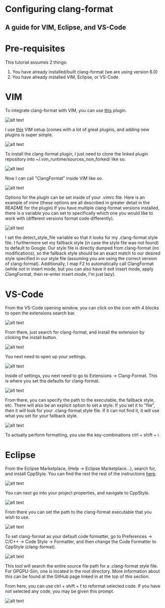 # Configuring clang-format
## A guide for VIM, Eclipse, and VS-Code

# Pre-requisites
This tutorial assumes 2 things:

1. You have already installed/built clang-format (we are using version 6.0)
2. You have already installed VIM, Eclipse, or VS-Code

# VIM
To integrate clang-format with VIM, you can use [this](https://github.com/rhysd/vim-clang-format) plugin.

![alt text](https://raw.githubusercontent.com/CoffeeBeforeArch/clang_format_setup/master/vim_images/vim_plugin.png)

I use [this](https://github.com/amix/vimrc) VIM setup (comes with a lot of great plugins, and adding new plugins is super simple.

![alt text](https://github.com/CoffeeBeforeArch/clang_format_setup/blob/master/vim_images/vim_setup.png)

To install the clang-format plugin, I just need to clone the linked plugin repository into ~/.vim_runtime/sources_non_forked/ like so.

![alt text](https://github.com/CoffeeBeforeArch/clang_format_setup/blob/master/vim_images/vim_clone.png)

Now I can call "ClangFormat" inside VIM like so.

![alt text](https://github.com/CoffeeBeforeArch/clang_format_setup/blob/master/vim_images/vim_formatted.png)

Options for the plugin can be set inside of your .vimrc file. Here is an example of mine (these options are all described in greater detail in the README for the plugin) If you have multiple clang-format versions installed, there is a variable you can set to specifically which one you would like to work with (different versions format code differently).

![alt text](https://github.com/CoffeeBeforeArch/clang_format_setup/blob/master/vim_images/vim_vimrc.png)

I set the detect_style_file variable so that it looks for my .clang-format style file. I furthermore set my fallback style (in case the style file was not found) to default to Google. Our style file is directly dumped from clang-format (no modifications), so the fallback style should be an exact match to our desired style specified in our style file (assuming you are using the correct version of clang-format). Additionally, I map F2 to automatically call ClangFormat (while not in insert mode, but you can also have it exit insert mode, apply ClangFormat, then re-enter insert mode, I'm just lazy).

# VS-Code
From the VS-Code opening window, you can click on the icon with 4 blocks to open the extensions search bar.

![alt text](https://github.com/CoffeeBeforeArch/clang_format_setup/blob/master/vscode_images/vscode_home.png)

From there, just search for clang-format, and install the extension by clicking the install button.

![alt text](https://github.com/CoffeeBeforeArch/clang_format_setup/blob/master/vscode_images/vscode_extension.png)

You next need to open up your settings.

![alt text](https://github.com/CoffeeBeforeArch/clang_format_setup/blob/master/vscode_images/vscode_settings.png)

Inside of settings, you next need to go to Extensions -> Clang-Format. This is where you set the defaults for clang-format.

![alt text](https://github.com/CoffeeBeforeArch/clang_format_setup/blob/master/vscode_images/vscode_extension_settings.png)

From there, you can specify the path to the executable, the fallback style, etc. There will also be an explicit option to set a style. If you set it to "file", then it will look for your .clang-format style file. If it can not find it, it will use what you set for your fallback style.

![alt text](https://github.com/CoffeeBeforeArch/clang_format_setup/blob/master/vscode_images/vscode_style.png)

To actually perform formatting, you use the key-combinations ctrl + shift + i.

# Eclipse
From the Eclipse Marketplace, (Help -> Eclipse Marketplace...), search for, and install CppStyle. You can find the rest the rest of the instructions [here](https://github.com/wangzw/CppStyle).

![alt text](https://github.com/CoffeeBeforeArch/clang_format_setup/blob/master/eclipse_images/eclipse_cppstyle.png)

You can next go into your project properties, and navigate to CppStyle.

![alt text](https://github.com/CoffeeBeforeArch/clang_format_setup/blob/master/eclipse_images/eclipse_properties.png)

From there you can set the path to the clang-format executable that you wish to use.

![alt text](https://github.com/CoffeeBeforeArch/clang_format_setup/blob/master/eclipse_images/eclipse_preferences.png)

To set clang-format as your default code formatter, go to Preferences -> C/C++ -> Code Style -> Formatter, and then change the Code Formatter to CppStyle (clang-format).

![alt text](https://github.com/CoffeeBeforeArch/clang_format_setup/blob/master/eclipse_images/eclipse_formatter.png)

This tool will search the entire source file path for a .clang-format style file. For GPGPU-Sim, one is located in the root directory. More information about this can be found at the GitHub page linked in at the top of this section.

From here, you can use ctrl + shift + f to reformat selected code. If you have not selected any code, you may be given this prompt.

![alt text](https://github.com/CoffeeBeforeArch/clang_format_setup/blob/master/eclipse_images/eclipse_run_settings.png)
